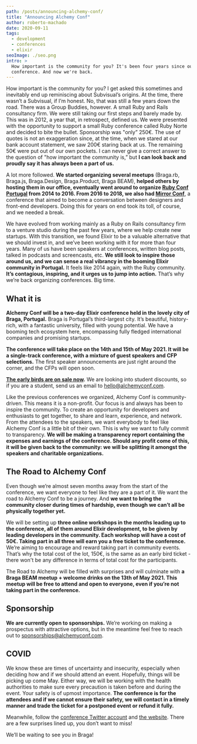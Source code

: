 ```yaml
---
path: /posts/announcing-alchemy-conf/
title: "Announcing Alchemy Conf"
author: roberto-machado
date: 2020-09-11
tags:
  - development
  - conferences
  - elixir
seoImage: ./seo.png
intro: >
  How important is the community for you? It's been four years since our last
  conference. And now we're back.
---
```


How important is the community for you? I get asked this sometimes and
inevitably end up reminiscing about Subvisual’s origins. At the time, there
wasn’t a Subvisual, if I’m honest. No, that was still a few years down the road.
There was a Group Buddies, however. A small Ruby and Rails consultancy firm. We
were still taking our first steps and barely made by. This was in 2012, a year
that, in retrospect, defined us. We were presented with the opportunity to
support a small Ruby conference called Ruby Norte and decided to bite the
bullet. Sponsorship was "only” 250€. The use of quotes is not an exaggeration
since, at the time, when we stared at our bank account statement, we saw 200€
staring back at us. The remaining 50€ were put out of our own pockets. I can
never give a correct answer to the question of "how important the community is,”
but **I can look back and proudly say it has always been a part of us.**

A lot more followed. **We started organizing several meetups** (Braga.rb,
Braga.js, Braga.Design, Braga.Product, Braga BEAM), **helped others by hosting
them in our office, eventually went around to organize [Ruby Conf
Portugal][rubyconf] from 2014 to 2016. From 2016 to 2018, we also had [Mirror
Conf][mirrorconf]**, a conference that aimed to become a conversation between
designers and front-end developers. Doing this for years on end took its toll,
of course, and we needed a break.

We have evolved from working mainly as a Ruby on Rails consultancy firm to a
venture studio during the past few years, where we help create new startups.
With this transition, we found Elixir to be a valuable alternative that we
should invest in, and we’ve been working with it for more than four years. Many of
us have been speakers at conferences, written blog posts, talked in podcasts and
screencasts, etc. **We still look to inspire those around us, and we can sense a
real vibrancy in the booming Elixir community in Portugal.** It feels like 2014
again, with the Ruby community. **It’s contagious, inspiring, and it urges us to
jump into action.** That’s why we’re back organizing conferences. Big time.

## What it is

**Alchemy Conf will be a two-day Elixir conference held in the lovely city of
Braga, Portugal.** Braga is Portugal’s third-largest city. It’s beautiful,
history-rich, with a fantastic university, filled with young potential. We have
a booming tech ecosystem here, encompassing fully fledged international
companies and promising startups.

**The conference will take place on the 14th and 15th of May 2021. It will be a
single-track conference, with a mixture of guest speakers and CFP selections.**
The first speaker announcements are just right around the corner, and the CFPs
will open soon.

**[The early birds are on sale now][tickets].** We are looking into student
discounts, so if you are a student, send us an email to [hello@alchemyconf.com].

Like the previous conferences we organized, Alchemy Conf is community-driven.
This means it is a non-profit. Our focus is and always has been to inspire the
community. To create an opportunity for developers and enthusiasts to get
together, to share and learn, experience, and network. From the attendees to the
speakers, we want everybody to feel like Alchemy Conf is a little bit of their
own. This is why we want to fully commit to transparency. **We will be making a
transparency report containing the expenses and earnings of the conference.
Should any profit come of this, it will be given back to the community: we will
be splitting it amongst the speakers and charitable organizations.**

## The Road to Alchemy Conf

Even though we’re almost seven months away from the start of the conference, we
want everyone to feel like they are a part of it. We want the road to Alchemy
Conf to be a journey. And **we want to bring the community closer during times of
hardship, even though we can’t all be physically together yet.**

We will be setting up **three online workshops in the months leading up to the
conference, all of them around Elixir development, to be given by leading
developers in the community. Each workshop will have a cost of 50€. Taking part
in all three will earn you a free ticket to the conference.** We’re aiming to
encourage and reward taking part in community events. That’s why the total cost
of the lot, 150€, is the same as an early bird ticket - there won't be any
difference in terms of total cost for the participants.

The Road to Alchemy will be filled with surprises and will culminate with **a
Braga BEAM meetup + welcome drinks on the 13th of May 2021. This meetup will be
free to attend and open to everyone, even if you’re not taking part in the
conference.**

## Sponsorship

**We are currently open to sponsorships.** We’re working on making a prospectus with
attractive options, but in the meantime feel free to reach out to
[sponsorships@alchemyconf.com].

## COVID

We know these are times of uncertainty and insecurity, especially when deciding
how and if we should attend an event. Hopefully, things will be picking up come
May. Either way, we will be working with the health authorities to make sure
every precaution is taken before and during the event. Your safety is of upmost
importance. **The conference is for the attendees and if we cannot ensure their
safety, we will contact in a timely manner and trade the ticket for a postponed
event or refund it fully.**

Meanwhile, follow the [conference Twitter account][twitter] and [the
website][website]. There are a few surprises lined up, you don’t want to miss!

We’ll be waiting to see you in Braga!

[twitter]: https://twitter.com/Alchemy_Conf
[website]: https://alchemyconf.com
[hello@alchemyconf.com]: mailto:hello@alchemyconf.com
[sponsorships@alchemyconf.com]: mailto:sponsorships@alchemyconf.com
[tickets]: https://ti.to/subvisual/alchemy-conf-2021
[mirrorconf]: https://subvisual.com/blog/posts/83-announcing-br-mirror-conf/
[rubyconf]: https://subvisual.com/blog/posts/31-brace-yourselves-rubyconf-pt-is-coming/
